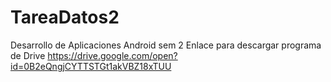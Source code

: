 # TareaDatos2
Desarrollo de Aplicaciones Android sem 2
Enlace para descargar programa de Drive
https://drive.google.com/open?id=0B2eQngjCYTTSTGt1akVBZ18xTUU
